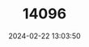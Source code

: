 ---
title: "14096"
category: "Myomyscus yemeni"
draft: false
date: 2024-02-22 13:03:50
languages:
  English: ["Yemen White-footed Rat", "Yemeni Mouse"]
---